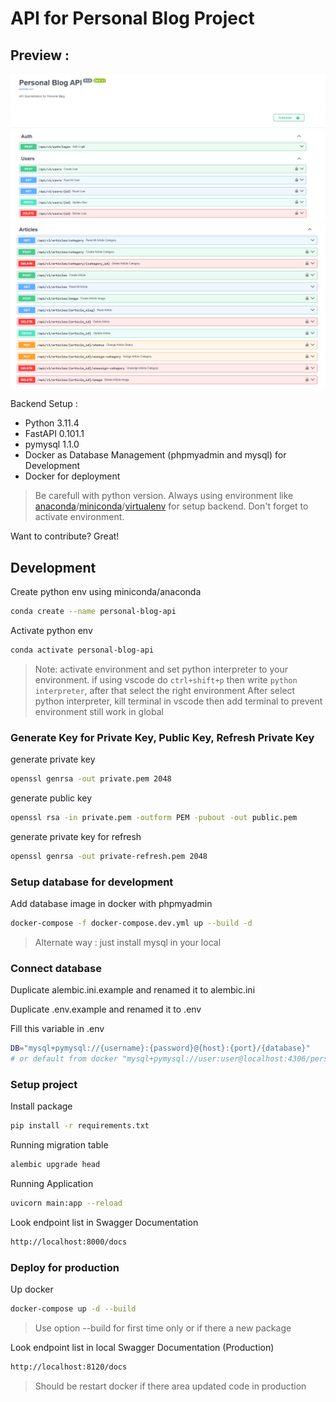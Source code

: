 # API for Personal Blog Project

## Preview :
![Part One Image](static/doc/image/api-part-1.png)
<br>
![Part Two Image](static/doc/image/api-part-2.png)

Backend Setup :
- Python 3.11.4
- FastAPI 0.101.1
- pymysql 1.1.0
- Docker as Database Management (phpmyadmin and mysql) for Development
- Docker for deployment

> Be carefull with python version.
> Always using environment like [anaconda](https://www.anaconda.com/)/[miniconda](https://docs.conda.io/en/latest/miniconda.html)/[virtualenv](https://virtualenv.pypa.io/en/latest/) for setup backend.
> Don't forget to activate environment.

Want to contribute? Great!
## Development

Create python env using miniconda/anaconda

```sh
conda create --name personal-blog-api
```

Activate python env

```sh
conda activate personal-blog-api
```

> Note:  activate environment and set python interpreter to your environment. if using vscode do `ctrl+shift+p` then write `python interpreter`, after that select the right environment
> After select python interpreter, kill terminal in vscode then add terminal to prevent environment still work in global



### Generate Key for Private Key, Public Key, Refresh Private Key

generate private key

```sh
openssl genrsa -out private.pem 2048
```

generate public key

```sh
openssl rsa -in private.pem -outform PEM -pubout -out public.pem
```

generate private key for refresh

```sh
openssl genrsa -out private-refresh.pem 2048
```

### Setup database for development

Add database image in docker with phpmyadmin

```sh
docker-compose -f docker-compose.dev.yml up --build -d
```

> Alternate way : just install mysql in your local

### Connect database

Duplicate alembic.ini.example and renamed it to alembic.ini

Duplicate .env.example and renamed it to .env

Fill this variable in .env
```sh
DB="mysql+pymysql://{username}:{password}@{host}:{port}/{database}"
# or default from docker "mysql+pymysql://user:user@localhost:4306/personal_blog_api"
```

### Setup project

Install package

```sh
pip install -r requirements.txt
```

Running migration table

```sh
alembic upgrade head
```

Running Application

```sh
uvicorn main:app --reload
```

Look endpoint list in Swagger Documentation

```sh
http://localhost:8000/docs
```

### Deploy for production

Up docker

```sh
docker-compose up -d --build
```

> Use option --build for first time only or if there a new package

Look endpoint list in local Swagger Documentation (Production)

```sh
http://localhost:8120/docs
```

> Should be restart docker if there area updated code in production

